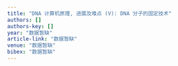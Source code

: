 ```yaml
---
title: "DNA 计算机原理, 进展及难点 (V): DNA 分子的固定技术"
authors: []
authors-key: []
year: "数据暂缺"
article-link: "数据暂缺"
venue: "数据暂缺"
bibex: "数据暂缺"
---
```

